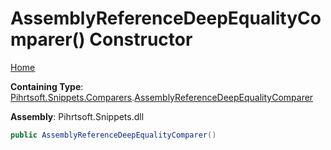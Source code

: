 # AssemblyReferenceDeepEqualityComparer\(\) Constructor

[Home](../../../../../README.md#_top)

**Containing Type**: [Pihrtsoft.Snippets.Comparers](../../README.md#_top)\.[AssemblyReferenceDeepEqualityComparer](../README.md#_top)

**Assembly**: Pihrtsoft\.Snippets\.dll

```csharp
public AssemblyReferenceDeepEqualityComparer()
```

